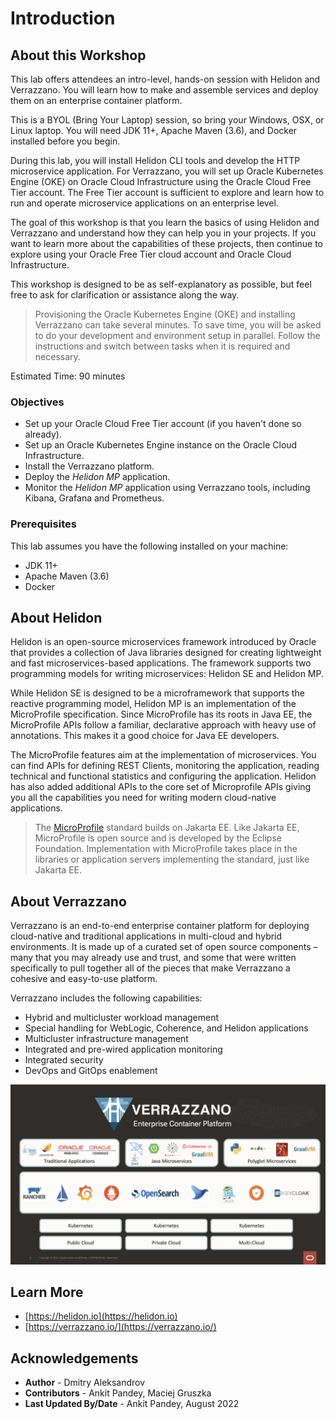 # Introduction

## About this Workshop

This lab offers attendees an intro-level, hands-on session with Helidon and Verrazzano. You will learn how to make and assemble services and deploy them on an enterprise container platform.

This is a BYOL (Bring Your Laptop) session, so bring your Windows, OSX, or Linux laptop. You will need JDK 11+, Apache Maven (3.6), and Docker installed before you begin.

During this lab, you will install Helidon CLI tools and develop the HTTP microservice application. For Verrazzano, you will set up Oracle Kubernetes Engine (OKE) on Oracle Cloud Infrastructure using the Oracle Cloud Free Tier account. The Free Tier account is sufficient to explore and learn how to run and operate microservice applications on an enterprise level.

The goal of this workshop is that you learn the basics of using Helidon and Verrazzano and understand how they can help you in your projects. If you want to learn more about the capabilities of these projects, then continue to explore using your Oracle Free Tier cloud account and Oracle Cloud Infrastructure.

This workshop is designed to be as self-explanatory as possible, but feel free to ask for clarification or assistance along the way.

> Provisioning the Oracle Kubernetes Engine (OKE) and installing Verrazzano can take several minutes. To save time, you will be asked to do your development and environment setup in parallel. Follow the instructions and switch between tasks when it is required and necessary.

Estimated Time: 90 minutes

### Objectives

* Set up your Oracle Cloud Free Tier account (if you haven't done so already).
* Set up an Oracle Kubernetes Engine instance on the Oracle Cloud Infrastructure.
* Install the Verrazzano platform.
* Deploy the *Helidon MP* application.
* Monitor the *Helidon MP* application using Verrazzano tools, including Kibana, Grafana and Prometheus.

### Prerequisites
This lab assumes you have the following installed on your machine:
* JDK 11+
* Apache Maven (3.6)
* Docker


## About Helidon

Helidon is an open-source microservices framework introduced by Oracle that provides a collection of Java libraries designed for creating lightweight and fast microservices-based applications. The framework supports two programming models for writing microservices: Helidon SE and Helidon MP.

While Helidon SE is designed to be a microframework that supports the reactive programming model, Helidon MP is an implementation of the MicroProfile specification. Since MicroProfile has its roots in Java EE, the MicroProfile APIs follow a familiar, declarative approach with heavy use of annotations. This makes it a good choice for Java EE developers.

The MicroProfile features aim at the implementation of microservices. You can find APIs for defining REST Clients, monitoring the application, reading technical and functional statistics and configuring the application.
Helidon has also added additional APIs to the core set of Microprofile APIs giving you all the capabilities you need for writing modern cloud-native applications.

> The [MicroProfile](https://microprofile.io/) standard builds on Jakarta EE. Like Jakarta EE, MicroProfile is open source and is developed by the Eclipse Foundation. Implementation with MicroProfile takes place in the libraries or application servers implementing the standard, just like Jakarta EE.

## About Verrazzano

Verrazzano is an end-to-end enterprise container platform for deploying cloud-native and traditional applications in multi-cloud and hybrid environments. It is made up of a curated set of open source components – many that you may already use and trust, and some that were written specifically to pull together all of the pieces that make Verrazzano a cohesive and easy-to-use platform.

Verrazzano includes the following capabilities:
- Hybrid and multicluster workload management
- Special handling for WebLogic, Coherence, and Helidon applications
- Multicluster infrastructure management
- Integrated and pre-wired application monitoring
- Integrated security
- DevOps and GitOps enablement

![Verrazzano](images/verrazzano.png)


## Learn More

* [https://helidon.io](https://helidon.io)
* [https://verrazzano.io/](https://verrazzano.io/)

## Acknowledgements

* **Author** -  Dmitry Aleksandrov
* **Contributors** - Ankit Pandey, Maciej Gruszka
* **Last Updated By/Date** - Ankit Pandey, August 2022
